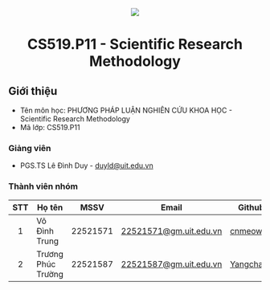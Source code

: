 <p align="center">
  <a href="https://www.uit.edu.vn/"><img src="https://www.uit.edu.vn/sites/vi/files/banner.png"></a>
<h1 align="center"><b>CS519.P11 - Scientific Research Methodology</b></h1>

## Giới thiệu
* Tên môn học: PHƯƠNG PHÁP LUẬN NGHIÊN CỨU KHOA HỌC - Scientific Research Methodology
* Mã lớp: CS519.P11

### Giảng viên
* PGS.TS Lê Đình Duy - duyld@uit.edu.vn

### Thành viên nhóm

| STT | Họ tên | MSSV | Email | Github |
| :---: | --- | --- | --- | --- |
| 1 | Võ Đình Trung | 22521571 | 22521571@gm.uit.edu.vn | [cnmeow](https://github.com/votrung654) |
| 2 | Trương Phúc Trường | 22521587 | 22521587@gm.uit.edu.vn | [Yangchann](https://github.com/Truong99zvc) |
